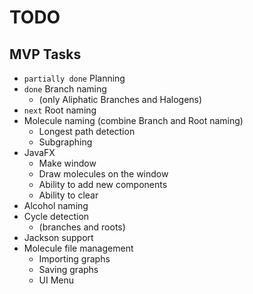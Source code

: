 # TODO

## MVP Tasks
* `partially done` Planning
* `done` Branch naming
  * (only Aliphatic Branches and Halogens)
* `next` Root naming
* Molecule naming (combine Branch and Root naming)
  * Longest path detection
  * Subgraphing
* JavaFX
  * Make window
  * Draw molecules on the window
  * Ability to add new components
  * Ability to clear
* Alcohol naming
* Cycle detection
  * (branches and roots)
* Jackson support
* Molecule file management
  * Importing graphs
  * Saving graphs
  * UI Menu